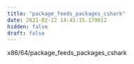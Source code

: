 ```yaml
---
title: "package_feeds_packages_cshark"
date: 2021-02-22 14:41:15.179012
hidden: false
draft: false
---
```


x86/64/package_feeds_packages_cshark


